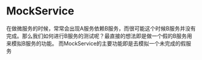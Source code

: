 # MockService
  在做微服务的时候，常常会出现A服务依赖B服务，而很可能这个时候B服务并没有完成。那么我们如何进行B服务的测试呢？最直接的想法即是做一个假的B服务用来模拟B服务的功能。
  而MockService的主要功能即是去模拟一个未完成的假服务
